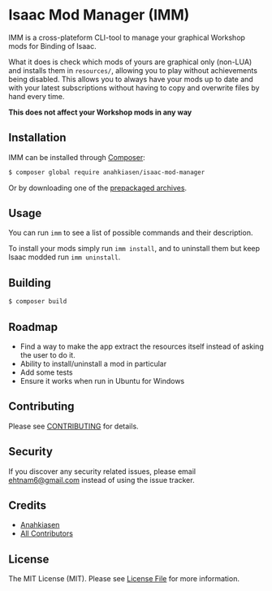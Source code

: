 # Isaac Mod Manager (IMM)

IMM is a cross-plateform CLI-tool to manage your graphical Workshop mods for Binding of Isaac.

What it does is check which mods of yours are graphical only (non-LUA) and installs them in `resources/`, allowing you to play without achievements being disabled.
This allows you to always have your mods up to date and with your latest subscriptions without having to copy and overwrite files by hand every time.

**This does not affect your Workshop mods in any way**

## Installation

IMM can be installed through [Composer](https://getcomposer.org/):

```bash
$ composer global require anahkiasen/isaac-mod-manager
```

Or by downloading one of the [prepackaged archives](https://github.com/Anahkiasen/isaac-mod-manager/releases).

## Usage

You can run `imm` to see a list of possible commands and their description. 

To install your mods simply run `imm install`, and to uninstall them but keep Isaac modded run `imm uninstall`.

## Building

``` bash
$ composer build
```

## Roadmap

- Find a way to make the app extract the resources itself instead of asking the user to do it.
- Ability to install/uninstall a mod in particular
- Add some tests
- Ensure it works when run in Ubuntu for Windows

## Contributing

Please see [CONTRIBUTING](CONTRIBUTING.md) for details.

## Security

If you discover any security related issues, please email ehtnam6@gmail.com instead of using the issue tracker.

## Credits

- [Anahkiasen](https://github.com/Anahkiasen)
- [All Contributors](https://github.com/anahkiasen/isaac-mod-manager/contributors)

## License

The MIT License (MIT). Please see [License File](LICENSE) for more information.
